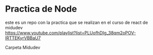 ﻿# Practica de Node

 este es un repo con la practica que se realizan en el curso de react de midudev  
 https://www.youtube.com/playlist?list=PLUofhDIg_38qm2oPOV-IRTTEKyrVBBaU7

 Carpeta Midudev  
